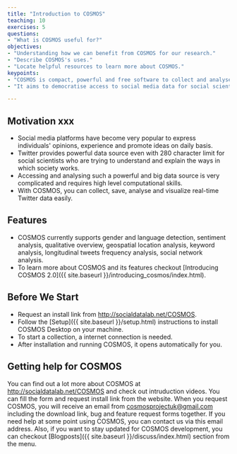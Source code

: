 ```yaml
---
title: "Introduction to COSMOS"
teaching: 10
exercises: 5
questions:
- "What is COSMOS useful for?"
objectives:
- "Understanding how we can benefit from COSMOS for our research."
- "Describe COSMOS's uses."
- "Locate helpful resources to learn more about COSMOS."
keypoints:
- "COSMOS is compact, powerful and free software to collect and analyse social media data."
- "It aims to democratise access to social media data for social scientists."

---
```


## Motivation xxx

- Social media platforms have become very popular to express individuals' opinions, experience and promote ideas on daily basis. 
- Twitter provides powerful data source even with 280 character limit for social scientists who are trying to understand and explain the ways in which society works. 
- Accessing and analysing such a powerful and big data source is very complicated and requires high level computational skills.
- With COSMOS, you can collect, save, analyse and visualize real-time Twitter data easily.


## Features
- COSMOS currently supports gender and language detection, sentiment analysis, qualitative overview, geospatial location analysis, keyword analysis, longitudinal tweets frequency analysis, social network analysis.
- To learn more about COSMOS and its features checkout [Introducing COSMOS 2.0]({{ site.baseurl }}/introducing_cosmos/index.html).


## Before We Start
- Request an install link from <http://socialdatalab.net/COSMOS>.
- Follow the [Setup]({{ site.baseurl }}/setup.html) instructions to install COSMOS Desktop on your machine.
- To start a collection, a internet connection is needed.
- After installation and running COSMOS, it opens automatically for you.


## Getting help for COSMOS

You can find out a lot more about COSMOS at <http://socialdatalab.net/COSMOS> and check out intruduction videos. You can fill the form and request install link from the website. When you request COSMOS, you will receive an email from cosmosprojectuk@gmail.com including the download link, bug and feature request forms together. If you need help at some point using COSMOS, you can contact us via this email address. Also, if you want to stay updated for COSMOS development, you can checkout [Blogposts]({{ site.baseurl }}/discuss/index.html) section from the menu.
